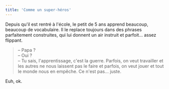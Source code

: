 ```yaml
---
title: 'Comme un super-héros'
---
```


Depuis qu'il est rentré à l'école, le petit de 5 ans apprend beaucoup, beaucoup de vocabulaire. Il le replace toujours dans des phrases parfaitement construites, qui lui donnent un air instruit et parfoit… assez flippant.

<!-- more -->

> – Papa ?  
> – Oui ?  
> – Tu sais, l'apprentissage, c'est la guerre. Parfois, on veut travailler et les autres ne nous laissent pas le faire et parfois, on veut jouer et tout le monde nous en empêche. Ce n'est pas… juste.

Euh, ok.

